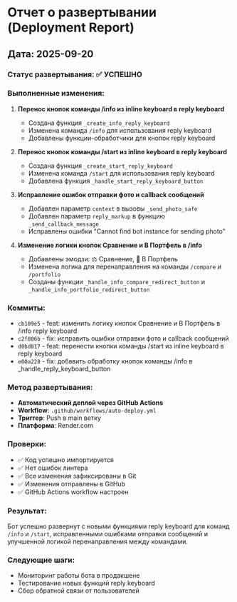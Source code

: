 # Отчет о развертывании (Deployment Report)

## Дата: 2025-09-20

### Статус развертывания: ✅ УСПЕШНО

### Выполненные изменения:

1. **Перенос кнопок команды /info из inline keyboard в reply keyboard**
   - Создана функция `_create_info_reply_keyboard`
   - Изменена команда `/info` для использования reply keyboard
   - Добавлены функции-обработчики для кнопок reply keyboard

2. **Перенос кнопок команды /start из inline keyboard в reply keyboard**
   - Создана функция `_create_start_reply_keyboard`
   - Изменена команда `/start` для использования reply keyboard
   - Добавлена функция `_handle_start_reply_keyboard_button`

3. **Исправление ошибок отправки фото и callback сообщений**
   - Добавлен параметр `context` в вызовы `_send_photo_safe`
   - Добавлен параметр `reply_markup` в функцию `_send_callback_message`
   - Исправлены ошибки "Cannot find bot instance for sending photo"

4. **Изменение логики кнопок Сравнение и В Портфель в /info**
   - Добавлены эмодзи: ⚖️ Сравнение, 💼 В Портфель
   - Изменена логика для перенаправления на команды `/compare` и `/portfolio`
   - Созданы функции `_handle_info_compare_redirect_button` и `_handle_info_portfolio_redirect_button`

### Коммиты:
- `cb109e5` - feat: изменить логику кнопок Сравнение и В Портфель в /info reply keyboard
- `c2f806b` - fix: исправить ошибки отправки фото и callback сообщений
- `d0bd817` - feat: перенести кнопки команды /start из inline keyboard в reply keyboard
- `e00a228` - fix: добавить обработку кнопок команды /info в _handle_reply_keyboard_button

### Метод развертывания:
- **Автоматический деплой через GitHub Actions**
- **Workflow**: `.github/workflows/auto-deploy.yml`
- **Триггер**: Push в main ветку
- **Платформа**: Render.com

### Проверки:
- ✅ Код успешно импортируется
- ✅ Нет ошибок линтера
- ✅ Все изменения зафиксированы в Git
- ✅ Изменения отправлены в GitHub
- ✅ GitHub Actions workflow настроен

### Результат:
Бот успешно развернут с новыми функциями reply keyboard для команд `/info` и `/start`, исправленными ошибками отправки сообщений и улучшенной логикой перенаправления между командами.

### Следующие шаги:
- Мониторинг работы бота в продакшене
- Тестирование новых функций reply keyboard
- Сбор обратной связи от пользователей
